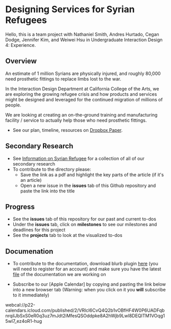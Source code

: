 # Designing Services for Syrian Refugees

Hello, this is a team project with Nathaniel Smith, Andres Hurtado, Cegan Dodge, Jennifer Kim, and Weiwei Hsu in Undergraduate Interaction Design 4: Experience.

## Overview
An estimate of 1 million Syrians are physically injured, and roughly 80,000 need prosthetic fittings to replace limbs lost to the war.

In the Interaction Design Department at California College of the Arts, we are exploring the growing refugee crisis and how products and services might be designed and leveraged for the continued migration of millions of people.

We are looking at creating an on-the-ground training and manufacturing facility / service to actually help those who need prosthetic fittings.

* See our plan, timeline, resources on [Dropbox Paper](https://paper.dropbox.com/doc/Syrian-Refugee-FAULwhXWjvTNnYETJrq2x).

## Secondary Research

* See [Information on Syrian Refugee](http://www.weiweihsu.com/syrianrefugee/) for a collection of all of our secondary research
* To contribute to the directory please:
  * Save the link as a pdf and highlight the key parts of the article (if it's an article)
  * Open a new issue in the **issues** tab of this Github repository and paste the link into the title


## Progress

* See the **issues** tab of this repository for our past and current to-dos
* Under the **issues** tab, click on **milestones** to see our milestones and deadlines for this project
* See the **projects** tab to look at the visualized to-dos

## Documenation

* To contribute to the documentation, download blurb plugin [here](http://www.blurb.com/indesign-plugin) (you will need to register for an account) and make sure you have the latest [file](https://drive.google.com/a/cca.edu/file/d/0B6wVPZACLMW7Y3h2dUx3dDJHaDA/view?usp=sharing) of the documentation we are working on

* Subscribe to our [Apple Calendar] by copying and pasting the link below into a new browser tab (Warning: when you click on it you **will** subscribe to it immediately)

webcal://p22-calendars.icloud.com/published/2/VRIcl6CvQ4Q2b1vOBfHF4W0P6UADFqbnrqilJbSxS0eR0q3uz7mJdt2iMfesQSOddpke8A2hWjb9Lwl8DEQITM1VOqg15wl7_ez4oR1-hug
